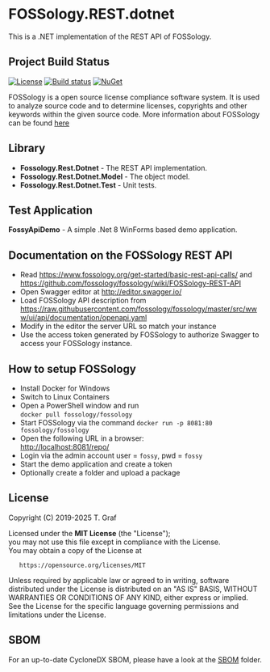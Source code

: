 # FOSSology.REST.dotnet

This is a .NET implementation of the REST API of FOSSology.

## Project Build Status

[![License](https://img.shields.io/badge/license-MIT-blue.svg)](https://opensource.org/licenses/MIT)
[![Build status](https://ci.appveyor.com/api/projects/status/has0mtn545n0nods?svg=true)](https://ci.appveyor.com/project/tngraf/fossology-rest-dotnet)
[![NuGet](https://img.shields.io/badge/nuget-v1.5.0-blue.svg)](https://www.nuget.org/packages/Fossology.Rest.Dotnet/)

FOSSology is a open source license compliance software system.
It is used to analyze source code and to determine licenses,
copyrights and other keywords within the given source code.
More information about FOSSology can be found [here](https://www.fossology.org/.)

## Library

* **Fossology.Rest.Dotnet** - The REST API implementation.
* **Fossology.Rest.Dotnet.Model** - The object model.
* **Fossology.Rest.Dotnet.Test** - Unit tests.

## Test Application

**FossyApiDemo** - A simple .Net 8 WinForms based demo application.

## Documentation on the FOSSology REST API

* Read  <https://www.fossology.org/get-started/basic-rest-api-calls/>
  and <https://github.com/fossology/fossology/wiki/FOSSology-REST-API>
* Open Swagger editor at <http://editor.swagger.io/>
* Load FOSSology API description from <https://raw.githubusercontent.com/fossology/fossology/master/src/www/ui/api/documentation/openapi.yaml>
* Modify in the editor the server URL so match your instance
* Use the access token generated by FOSSology to authorize
  Swagger to access your FOSSology instance.

## How to setup FOSSology

* Install Docker for Windows
* Switch to Linux Containers
* Open a PowerShell window and run  
  ```docker pull fossology/fossology```
* Start FOSSology via the command
  ```docker run -p 8081:80 fossology/fossology```
* Open the following URL in a browser:  
  <http://localhost:8081/repo/>
* Login via the admin account
  user = ```fossy```, pwd = ```fossy```
* Start the demo application and create a token
* Optionally create a folder and upload a package

## License

Copyright (C) 2019-2025 T. Graf

Licensed under the **MIT License** (the "License");  
you may not use this file except in compliance with the License.  
You may obtain a copy of the License at

       https://opensource.org/licenses/MIT

Unless required by applicable law or agreed to in writing, software distributed under the License is distributed on an "AS IS" BASIS, WITHOUT WARRANTIES OR CONDITIONS OF ANY KIND, either express or implied.
See the License for the specific language governing permissions and limitations under the License.

## SBOM

For an up-to-date CycloneDX SBOM, please have a look at the [SBOM](https://github.com/fossology/FOSSology.REST.dotnet/tree/master/SBOM) folder.
